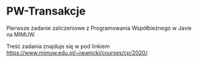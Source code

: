 # PW-Transakcje
Pierwsze zadanie zaliczeniowe z Programowania Współbieżnego w Javie na MIMUW.

Treść zadania znajduje się w pod linkiem https://www.mimuw.edu.pl/~iwanicki/courses/cp/2020/.
